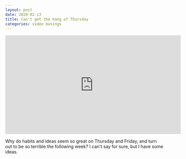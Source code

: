 ```yaml
---
layout: post
date: 2020-02-13
title: Can't get the hang of Thursday
categories: video musings
---
```



<iframe width="560" height="315" src="https://www.youtube.com/embed/GCdhaTLptWA" frameborder="0" allow="accelerometer; autoplay; encrypted-media; gyroscope; picture-in-picture" allowfullscreen></iframe>

Why do habits and ideas seem so great on Thursday and Friday, and turn out to be so terrible the following week? I can't say for sure, but I have some ideas.
